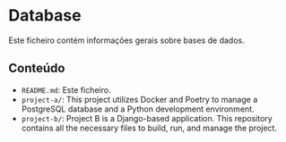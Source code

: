 # Database

Este ficheiro contém informações gerais sobre bases de dados.

## Conteúdo

- `README.md`: Este ficheiro.
- `project-a/`: This project utilizes Docker and Poetry to manage a PostgreSQL database and a Python development environment.
- `project-b/`: Project B is a Django-based application. This repository contains all the necessary files to build, run, and manage the project.
